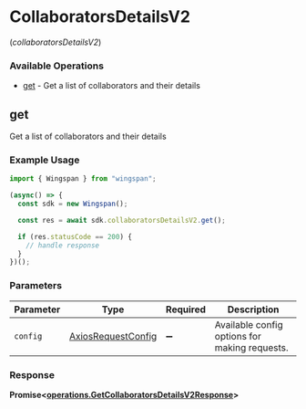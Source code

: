 # CollaboratorsDetailsV2
(*collaboratorsDetailsV2*)

### Available Operations

* [get](#get) - Get a list of collaborators and their details

## get

Get a list of collaborators and their details

### Example Usage

```typescript
import { Wingspan } from "wingspan";

(async() => {
  const sdk = new Wingspan();

  const res = await sdk.collaboratorsDetailsV2.get();

  if (res.statusCode == 200) {
    // handle response
  }
})();
```

### Parameters

| Parameter                                                    | Type                                                         | Required                                                     | Description                                                  |
| ------------------------------------------------------------ | ------------------------------------------------------------ | ------------------------------------------------------------ | ------------------------------------------------------------ |
| `config`                                                     | [AxiosRequestConfig](https://axios-http.com/docs/req_config) | :heavy_minus_sign:                                           | Available config options for making requests.                |


### Response

**Promise<[operations.GetCollaboratorsDetailsV2Response](../../models/operations/getcollaboratorsdetailsv2response.md)>**

